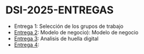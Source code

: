 # DSI-2025-ENTREGAS
- Entrega 1: Selección de los grupos de trabajo
- [Entrega 2](/Entregas/Entrega-2/ModeloDeNegocio.md): Modelo de negocio): Modelo de negocio
- [Entrega 3](): Analisis de huella digital
- [Entrega 4]():
